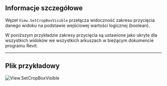 ## Informacje szczegółowe
Węzeł `View.SetCropBoxVisible` przełącza widoczność zakresu przycięcia danego widoku na podstawie wejściowej wartości logicznej (boolean).

W poniższym przykładzie zakresy przycięcia są ustawione jako ukryte dla wszystkich widoków we wszystkich arkuszach w bieżącym dokumencie programu Revit.
___
## Plik przykładowy

![View.SetCropBoxVisible](./Revit.Elements.Views.View.SetCropBoxVisible_img.jpg)
